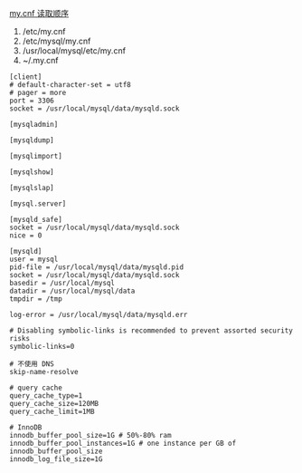 
[my.cnf 读取顺序](http://dev.mysql.com/doc/refman/5.7/en/option-files.html)

1. /etc/my.cnf
1. /etc/mysql/my.cnf
1. /usr/local/mysql/etc/my.cnf
1. ~/.my.cnf

~~~mysql
[client]
# default-character-set = utf8
# pager = more
port = 3306
socket = /usr/local/mysql/data/mysqld.sock

[mysqladmin]

[mysqldump]

[mysqlimport]

[mysqlshow]

[mysqlslap]

[mysql.server]

[mysqld_safe]
socket = /usr/local/mysql/data/mysqld.sock
nice = 0

[mysqld]
user = mysql
pid-file = /usr/local/mysql/data/mysqld.pid
socket = /usr/local/mysql/data/mysqld.sock
basedir = /usr/local/mysql
datadir = /usr/local/mysql/data
tmpdir = /tmp

log-error = /usr/local/mysql/data/mysqld.err

# Disabling symbolic-links is recommended to prevent assorted security risks
symbolic-links=0

# 不使用 DNS
skip-name-resolve

# query cache
query_cache_type=1
query_cache_size=120MB
query_cache_limit=1MB

# InnoDB
innodb_buffer_pool_size=1G # 50%-80% ram
innodb_buffer_pool_instances=1G # one instance per GB of innodb_buffer_pool_size
innodb_log_file_size=1G
~~~
